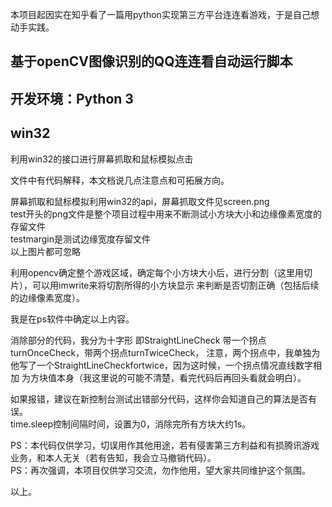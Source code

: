 本项目起因实在知乎看了一篇用python实现第三方平台连连看游戏，于是自己想动手实践。  

## 基于openCV图像识别的QQ连连看自动运行脚本  
## 开发环境：Python 3  
##			win32  
			
利用win32的接口进行屏幕抓取和鼠标模拟点击  

文件中有代码解释，本文档说几点注意点和可拓展方向。  

屏幕抓取和鼠标模拟利用win32的api，屏幕抓取文件见screen.png  
test开头的png文件是整个项目过程中用来不断测试小方块大小和边缘像素宽度的存留文件  
testmargin是测试边缘宽度存留文件  
以上图片都可忽略  
  
利用opencv确定整个游戏区域，确定每个小方块大小后，进行分割（这里用切片），可以用imwrite来将切割所得的小方块显示
来判断是否切割正确（包括后续的边缘像素宽度）。  

我是在ps软件中确定以上内容。  
  
消除部分的代码，我分为十字形 即StraightLineCheck 带一个拐点turnOnceCheck，带两个拐点turnTwiceCheck，
注意，两个拐点中，我单独为他写了一个StraightLineCheckfortwice，因为这时候，一个拐点情况直线数字相加
为方块值本身（我这里说的可能不清楚，看完代码后再回头看就会明白）。  
  
如果报错，建议在新控制台测试出错部分代码，这样你会知道自己的算法是否有误。  
time.sleep控制间隔时间，设置为0，消除完所有方块大约1s。  

PS：本代码仅供学习，切误用作其他用途，若有侵害第三方利益和有损腾讯游戏业务，和本人无关（若有告知，我会立马撤销代码）。  
PS：再次强调，本项目仅供学习交流，勿作他用，望大家共同维护这个氛围。  
  
以上。  